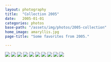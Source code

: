 ```yaml
---
layout: photography
title:  "Collection 2005"
date:   2005-01-01
categories: photos
base-path: "/assets/img/photos/2005-collection"
home_image: amaryllis.jpg
page-title: "Some favorites from 2005."

---
```


<img src="{{ page.base-path }}/amaryllis.jpg" />
<img src="{{ page.base-path }}/butterflies.jpg" />
<img src="{{ page.base-path }}/butterfly.jpg" />
<img src="{{ page.base-path }}/dirtys.jpg" />
<img src="{{ page.base-path }}/flowers-2.jpg" />
<img src="{{ page.base-path }}/flowers.jpg" />
<img src="{{ page.base-path }}/hibiscus-bw.jpg" />
<img src="{{ page.base-path }}/hibiscus.jpg" />
<img src="{{ page.base-path }}/kauai-breakfast.jpg" />
<img src="{{ page.base-path }}/mirror.jpg" />
